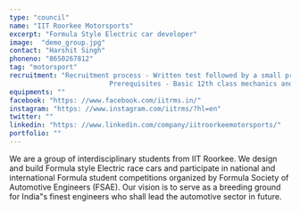 ```yaml
---
type: "council"
name: "IIT Roorkee Motorsports"
excerpt: "Formula Style Electric car developer"
image:  "demo_group.jpg"
contact: "Harshit Singh"
phoneno: "8650267812"
tag: "motorsport"
recruitment: "Recruitment process - Written test followed by a small project followed by interview round.<br>
                         Prerequisites - Basic 12th class mechanics and enthusiastic mind ."
equipments: ""
facebook: "https: //www.facebook.com/iitrms.in/"
instagram: "https: //www.instagram.com/iitrms/?hl=en"
twitter: ""
linkedin: "https: //www.linkedin.com/company/iitroorkeemotorsports/"
portfolio: ""
---
```


We are a group of interdisciplinary students from IIT Roorkee. We design and build Formula style Electric race cars and participate in national and international Formula student competitions organized by Formula Society of Automotive Engineers (FSAE).
Our vision is to serve as a breeding ground for India"s finest engineers who shall lead the automotive sector in future.